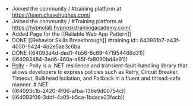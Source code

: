 - Joined the community / #training platform at https://team.chasehughes.com/
- Joined the community / #Training platform at https://hypnolab.hypnosistrainingacademy.com/
- Added Page for the [[Reliable Web App Pattern]]
- DONE [[Behavior Skills Breakthrough]] #training
  id:: 640931b7-a43f-4050-9424-4d2e5ae3c6ba
- DONE ((64093d4d-ded1-4b56-8c69-471954466d31))
- ((64093484-3ed6-460a-a85f-fa8090bd4e91))
- [Polly](https://github.com/App-vNext/Polly) - Polly is a .NET resilience and transient-fault-handling library that allows developers to express policies such as Retry, Circuit Breaker, Timeout, Bulkhead Isolation, and Fallback in a fluent and thread-safe manner. #.NET
- ((64093c1b-2420-4f06-afba-136e9d00754c))
- ((64093f06-3ddf-4a05-b5ca-1bdace23facb))